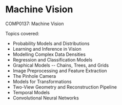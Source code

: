# Machine Vision 
COMP0137: Machine Vision 

Topics covered: 
- Probability Models and Distributions 
- Learning and Inference in Vision
- Modelling Complex Data Densities 
- Regression and Classification Models 
- Graphical Models -- Chains, Trees, and Grids 
- Image Preprocessing and Feature Extraction 
- The Pinhole Camera 
- Models for Transformations 
- Two-View Geometry and Reconstruction Pipeline 
- Temporal Models
- Convolutional Neural Networks
